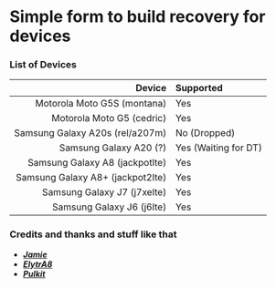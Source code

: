 # Simple form to build recovery for devices #

### List of Devices ###

Device   | Supported
-------:|:-------------------------
Motorola Moto G5S (montana)     | Yes
Motorola Moto G5 (cedric)     | Yes
Samsung Galaxy A20s (rel/a207m)     | No (Dropped)
Samsung Galaxy A20 (?)    | Yes (Waiting for DT)
Samsung Galaxy A8 (jackpotlte)    | Yes
Samsung Galaxy A8+ (jackpot2lte)     | Yes
Samsung Galaxy J7 (j7xelte)     | Yes
Samsung Galaxy J6 (j6lte)     | Yes

### Credits and thanks and stuff like that ###
- [***Jamie***](https://t.me/henloboi)
- [***ElytrA8***](t.me/ElytrA8)
- [***Pulkit***](t.me/Pulkit077)
